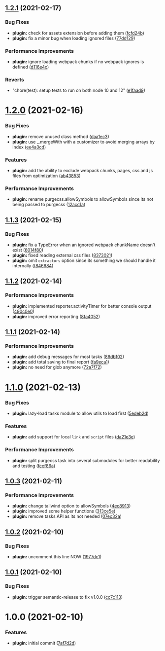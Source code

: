 ## [1.2.1](https://github.com/mohatt/gatsby-plugin-postbuild/compare/v1.2.0...v1.2.1) (2021-02-17)


### Bug Fixes

* **plugin:** check for assets extension before adding them ([fcfd24b](https://github.com/mohatt/gatsby-plugin-postbuild/commit/fcfd24b4987454bb08259266c27e5acd2cbecf2e))
* **plugin:** fix a minor bug when loading ignored files ([77dd129](https://github.com/mohatt/gatsby-plugin-postbuild/commit/77dd129824aa55dd48267308bb45e386e2b7f6d7))


### Performance Improvements

* **plugin:** ignore loading webpack chunks if no webpack ignores is defined ([d116e4c](https://github.com/mohatt/gatsby-plugin-postbuild/commit/d116e4c65a026343ee166226e3a7c9a2dea335b8))


### Reverts

* "chore(test): setup tests to run on both node 10 and 12" ([e1faad9](https://github.com/mohatt/gatsby-plugin-postbuild/commit/e1faad919691fbcccb27aa2cdedd8677a49b59bc))

# [1.2.0](https://github.com/mohatt/gatsby-plugin-postbuild/compare/v1.1.3...v1.2.0) (2021-02-16)


### Bug Fixes

* **plugin:** remove unused class method ([daa1ec3](https://github.com/mohatt/gatsby-plugin-postbuild/commit/daa1ec314ef5b30a017b83e3e35805de30101bef))
* **plugin:** use _.mergeWith with a customizer to avoid merging arrays by index ([ee4a3cd](https://github.com/mohatt/gatsby-plugin-postbuild/commit/ee4a3cda9a56d4561994434151b5f814b03fab71))


### Features

* **plugin:** add the ability to exclude webpack chunks, pages, css and js files from optimization ([ab43853](https://github.com/mohatt/gatsby-plugin-postbuild/commit/ab43853831399d0a773a9fc1950b5a38b143a3bc))


### Performance Improvements

* **plugin:** rename purgecss.allowSymbols to allowSymbols since its not being passed to purgecss ([12acc1a](https://github.com/mohatt/gatsby-plugin-postbuild/commit/12acc1a12a805c99a8c8f9ea731bdb1871ba5123))

## [1.1.3](https://github.com/mohatt/gatsby-plugin-postbuild/compare/v1.1.2...v1.1.3) (2021-02-15)


### Bug Fixes

* **plugin:** fix a TypeError when an ignored webpack chunkName doesn't exist ([6014f80](https://github.com/mohatt/gatsby-plugin-postbuild/commit/6014f80d018ddbf55239f603fa13fdc26188b777))
* **plugin:** fixed reading external css files ([8373021](https://github.com/mohatt/gatsby-plugin-postbuild/commit/83730211606a9dd1db289d29eeaef291fef5e128))
* **plugin:** omit `extractors` option since its something we should handle it internally ([f846684](https://github.com/mohatt/gatsby-plugin-postbuild/commit/f8466844f03cd445140d33d2c1f66a0b689bb341))

## [1.1.2](https://github.com/mohatt/gatsby-plugin-postbuild/compare/v1.1.1...v1.1.2) (2021-02-14)


### Performance Improvements

* **plugin:** implemented reporter.activityTimer for better console output ([490c0e0](https://github.com/mohatt/gatsby-plugin-postbuild/commit/490c0e00a2dbfbf9193a3465808bba2e1b1af7fe))
* **plugin:** improved error reporting ([8fa4052](https://github.com/mohatt/gatsby-plugin-postbuild/commit/8fa4052c05cfdc4e7b673c732dd3fccfb5de1365))

## [1.1.1](https://github.com/mohatt/gatsby-plugin-postbuild/compare/v1.1.0...v1.1.1) (2021-02-14)


### Performance Improvements

* **plugin:** add debug messages for most tasks ([86db102](https://github.com/mohatt/gatsby-plugin-postbuild/commit/86db102537de3d7b81905d6c7dbc9853a522e837))
* **plugin:** add total saving to final report ([fa9eca1](https://github.com/mohatt/gatsby-plugin-postbuild/commit/fa9eca1fb9f10ef9d334a7058b1f01999b701bbd))
* **plugin:** no need for glob anymore ([72a7f72](https://github.com/mohatt/gatsby-plugin-postbuild/commit/72a7f723e0205463ece65f870d647f005784af10))

# [1.1.0](https://github.com/mohatt/gatsby-plugin-postbuild/compare/v1.0.3...v1.1.0) (2021-02-13)


### Bug Fixes

* **plugin:** lazy-load tasks module to allow utils to load first ([5edeb2d](https://github.com/mohatt/gatsby-plugin-postbuild/commit/5edeb2d20d3009e796bb9f8fdd467cf277e2c1c4))


### Features

* **plugin:** add support for local `link` and `script` files ([da21e3e](https://github.com/mohatt/gatsby-plugin-postbuild/commit/da21e3e84c4baf7a00c51e0f7ddd925d1df2a0dc))


### Performance Improvements

* **plugin:** split purgecss task into several submodules for better readability and testing ([fccf86a](https://github.com/mohatt/gatsby-plugin-postbuild/commit/fccf86aaac461ade15d032ad5f11571ad7f2e1b2))

## [1.0.3](https://github.com/mohatt/gatsby-plugin-postbuild/compare/v1.0.2...v1.0.3) (2021-02-11)


### Performance Improvements

* **plugin:** change tailwind option to allowSymbols ([4ec8913](https://github.com/mohatt/gatsby-plugin-postbuild/commit/4ec891349c89db16413ab287fc087fee865ce49d))
* **plugin:** improved some helper functions ([313ce5e](https://github.com/mohatt/gatsby-plugin-postbuild/commit/313ce5e054ec8ba7497a3ea333ebe9b9c529aa40))
* **plugin:** remove tasks API as its not needed ([07ec32a](https://github.com/mohatt/gatsby-plugin-postbuild/commit/07ec32ae3380fa319f8803bef8e96beda4658e30))

## [1.0.2](https://github.com/mohatt/gatsby-plugin-postbuild/compare/v1.0.1...v1.0.2) (2021-02-10)


### Bug Fixes

* **plugin:** uncomment this line NOW ([1977dc1](https://github.com/mohatt/gatsby-plugin-postbuild/commit/1977dc1eb052d24b64ba08cd9db09a48282ec262))

## [1.0.1](https://github.com/mohatt/gatsby-plugin-postbuild/compare/v1.0.0...v1.0.1) (2021-02-10)


### Bug Fixes

* **plugin:** trigger semantic-release to fix v1.0.0 ([cc7c113](https://github.com/mohatt/gatsby-plugin-postbuild/commit/cc7c11319a20b3831e4e3a2af19bd729ecdb56b8))

# 1.0.0 (2021-02-10)


### Features

* **plugin:** initial commit ([7af7d2d](https://github.com/mohatt/gatsby-plugin-postbuild/commit/7af7d2d043dd8e8395b096b34ea1acc5c46e5788))
